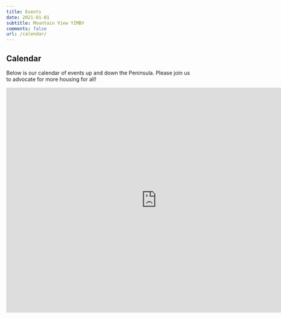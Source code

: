 ```yaml
---
title: Events
date: 2021-01-01
subtitle: Mountain View YIMBY
comments: false
url: /calendar/
---
```


## Calendar  

Below is our calendar of events up and down the Peninsula. Please join us to advocate for more housing for all!
<iframe src="https://calendar.google.com/calendar/embed?height=600&wkst=1&bgcolor=%23ffffff&ctz=America%2FLos_Angeles&showTz=1&showCalendars=1&showTabs=1&title=MV%20YIMBY%20and%20Other%20Housing%20Events&mode=AGENDA&src=Z2w3NTE0MHQ2aW9pamlucGdnc3FyazZqNmtAZ3JvdXAuY2FsZW5kYXIuZ29vZ2xlLmNvbQ&src=eWltYnlhY3Rpb24ub3JnX3JhNjdhMWIxZDZpaTd2b2xlbmM0b3Q1M2trQGdyb3VwLmNhbGVuZGFyLmdvb2dsZS5jb20&color=%237986CB&color=%23D50000" style="border-width:0" width="800" height="600" frameborder="0" scrolling="no"></iframe>

